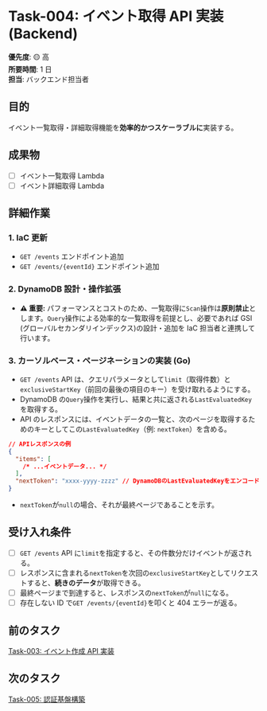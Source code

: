 # Task-004: イベント取得 API 実装 (Backend)

**優先度**: 🟡 高  
**所要時間**: 1 日  
**担当**: バックエンド担当者

## 目的

イベント一覧取得・詳細取得機能を**効率的かつスケーラブルに**実装する。

## 成果物

- [ ] イベント一覧取得 Lambda
- [ ] イベント詳細取得 Lambda

## 詳細作業

### 1. IaC 更新

- `GET /events` エンドポイント追加
- `GET /events/{eventId}` エンドポイント追加

### 2. DynamoDB 設計・操作拡張

- **⚠️ 重要:** パフォーマンスとコストのため、一覧取得に`Scan`操作は**原則禁止**とします。`Query`操作による効率的な一覧取得を前提とし、必要であれば GSI (グローバルセカンダリインデックス)の設計・追加を IaC 担当者と連携して行います。

### 3. カーソルベース・ページネーションの実装 (Go)

- `GET /events` API は、クエリパラメータとして`limit`（取得件数）と`exclusiveStartKey`（前回の最後の項目のキー）を受け取れるようにする。
- DynamoDB の`Query`操作を実行し、結果と共に返される`LastEvaluatedKey`を取得する。
- API のレスポンスには、イベントデータの一覧と、次のページを取得するためのキーとしてこの`LastEvaluatedKey`（例: `nextToken`）を含める。

```json
// APIレスポンスの例
{
  "items": [
    /* ...イベントデータ... */
  ],
  "nextToken": "xxxx-yyyy-zzzz" // DynamoDBのLastEvaluatedKeyをエンコードしたもの
}
```

- `nextToken`が`null`の場合、それが最終ページであることを示す。

## 受け入れ条件

- [ ] `GET /events` API に`limit`を指定すると、その件数分だけイベントが返される。
- [ ] レスポンスに含まれる`nextToken`を次回の`exclusiveStartKey`としてリクエストすると、**続きのデータ**が取得できる。
- [ ] 最終ページまで到達すると、レスポンスの`nextToken`が`null`になる。
- [ ] 存在しない ID で`GET /events/{eventId}`を叩くと 404 エラーが返る。

## 前のタスク

[Task-003: イベント作成 API 実装](./task-003.md)

## 次のタスク

[Task-005: 認証基盤構築](./task-005.md)

